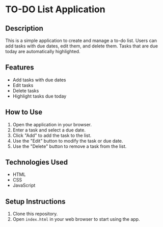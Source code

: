 # TO-DO List Application

## Description
This is a simple application to create and manage a to-do list. Users can add tasks with due dates, edit them, and delete them. Tasks that are due today are automatically highlighted.

## Features
- Add tasks with due dates
- Edit tasks
- Delete tasks
- Highlight tasks due today

## How to Use
1. Open the application in your browser.
2. Enter a task and select a due date.
3. Click "Add" to add the task to the list.
4. Use the "Edit" button to modify the task or due date.
5. Use the "Delete" button to remove a task from the list.

## Technologies Used
- HTML
- CSS
- JavaScript

## Setup Instructions
1. Clone this repository.
2. Open `index.html` in your web browser to start using the app.
